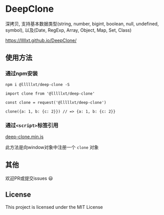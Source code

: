 # DeepClone

深拷贝, 支持基本数据类型(string, number, bigint, boolean, null, undefined, symbol), 以及(Date, RegExp, Array, Object, Map, Set, Class)

https://lllllxt.github.io/DeepClone/

## 使用方法

### 通过npm安装
```
npm i @lllllxt/deep-clone -S
```

```
import clone from '@lllllxt/deep-clone'

const clone = request('@lllllxt/deep-clone')

clone({a: 1, b: {c: 2}}) // => {a: 1, b: {c: 2}}
```

### 通过```<script>```标签引用
[deep-clone.min.js](https://github.com/lllllxt/DeepClone/blob/master/deep-clone.min.js)

此方法是向window对象中注册一个 ```clone``` 对象


## 其他
欢迎PR或提交issues :smiley:

## License
This project is licensed under the MIT License

